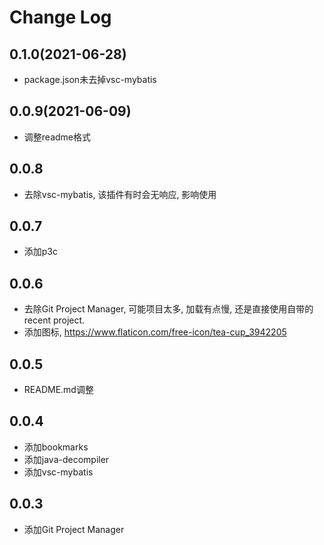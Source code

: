 # Change Log

## 0.1.0(2021-06-28)

* package.json未去掉vsc-mybatis

## 0.0.9(2021-06-09)

* 调整readme格式

## 0.0.8

* 去除vsc-mybatis, 该插件有时会无响应, 影响使用

## 0.0.7

* 添加p3c

## 0.0.6

* 去除Git Project Manager, 可能项目太多, 加载有点慢, 还是直接使用自带的recent project.
* 添加图标, https://www.flaticon.com/free-icon/tea-cup_3942205

## 0.0.5

* README.md调整

## 0.0.4

* 添加bookmarks
* 添加java-decompiler
* 添加vsc-mybatis

## 0.0.3

* 添加Git Project Manager